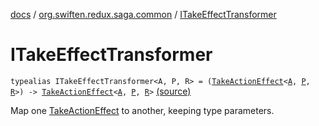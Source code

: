 [docs](../index.md) / [org.swiften.redux.saga.common](index.md) / [ITakeEffectTransformer](./-i-take-effect-transformer.md)

# ITakeEffectTransformer

`typealias ITakeEffectTransformer<A, P, R> = (`[`TakeActionEffect`](-take-action-effect/index.md)`<`[`A`](-i-take-effect-transformer.md#A)`, `[`P`](-i-take-effect-transformer.md#P)`, `[`R`](-i-take-effect-transformer.md#R)`>) -> `[`TakeActionEffect`](-take-action-effect/index.md)`<`[`A`](-i-take-effect-transformer.md#A)`, `[`P`](-i-take-effect-transformer.md#P)`, `[`R`](-i-take-effect-transformer.md#R)`>` [(source)](https://github.com/protoman92/KotlinRedux/tree/master/common/common-saga/src/main/kotlin/org/swiften/redux/saga/common/CommonSaga.kt#L29)

Map one [TakeActionEffect](-take-action-effect/index.md) to another, keeping type parameters.

